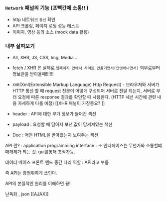 ### `Network` 패널의 기능 (프뺵간에 소통!! )

-   http 네트워크 `통신` 확인
-   API 크롤링, 페이지 로딩 성능 테스트
-   이미지, 영상 등의 소스 (mock data 활용)

### 내부 살펴보기

-   All, XHR, JS, CSS, Img, Media ...
- fetch / XHR 은 실제로 `웹페이지 안에서 사이트 안옮기면서(안벗어나면서)`  외부로부터 정보만을 받아올때!!!!!!
-   `XHR`(Xml(Extensible Markup Language) Http Request) - 브라우저와 서버가 HTTP 통신 할 때 request 전문이 어떻게 구성되어 서버로 전달 되는지, 서버로 부터 요청에 따른 response 결과를 확인할 때 사용한다. (HTTP 세션 시간에 관련 내용 자세하게 다룰 예정)
[[XHR 패널이 가장중요? ]]


- header : API에 대한 부가 정보가 들어간 섹션
- payload : 요청할 때 담아서 보낸 값이 담겨져있는 색션
- Doc : 어떤 HTML을 받아왔는지 보여주는 섹션

API 란? : application programming interface :
-> 인터페이스는 무언가와 소통할떄 매개체가 되는 것. gui를통해 조작가능. 


데이터 베이스 프론트 앤드 중간 다리 역할 : API라고 부름

즉 API는 광범위하게 쓰인다. 


API의 본질적인 원리를 이해하면 끝!

난독화 , json
[[AJAX]]

